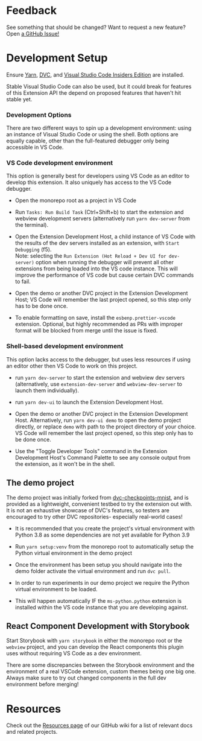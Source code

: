 # Feedback

See something that should be changed? Want to request a new feature? Open
[a GitHub Issue!](https://github.com/iterative/vscode-dvc/issues)

# Development Setup

Ensure [Yarn](https://yarnpkg.com/), [DVC](https://dvc.org/doc/install), and
[Visual Studio Code Insiders Edition](https://code.visualstudio.com/insiders/)
are installed.

Stable Visual Studio Code can also be used, but it could break for features of
this Extension API the depend on proposed features that haven't hit stable yet.

### Development Options

There are two different ways to spin up a development environment: using an
instance of Visual Studio Code or using the shell. Both options are equally
capable, other than the full-featured debugger only being accessible in VS Code.

### VS Code development environment

This option is generally best for developers using VS Code as an editor to
develop this extension. It also uniquely has access to the VS Code debugger.

- Open the monorepo root as a project in VS Code

- Run `Tasks: Run Build Task` (Ctrl+Shift+b) to start the extension and webview
  development servers (alternatively run `yarn dev-server` from the terminal).

- Open the Extension Development Host, a child instance of VS Code with the
  results of the dev servers installed as an extension, with `Start Debugging`
  (f5).  
  Note: selecting the `Run Extension (Hot Reload + Dev UI for dev-server)`
  option when running the debugger will prevent all other extensions from being
  loaded into the VS code instance. This will improve the performance of VS code
  but cause certain DVC commands to fail.

- Open the demo or another DVC project in the Extension Development Host; VS
  Code will remember the last project opened, so this step only has to be done
  once.

- To enable formatting on save, install the `esbenp.prettier-vscode` extension.
  Optional, but highly recommended as PRs with improper format will be blocked
  from merge until the issue is fixed.

### Shell-based development environment

This option lacks access to the debugger, but uses less resources if using an
editor other then VS Code to work on this project.

- run `yarn dev-server` to start the extension and webview dev servers
  (alternatively, use `extension-dev-server` and `webview-dev-server` to launch
  them individually).

- run `yarn dev-ui` to launch the Extension Development Host.

- Open the demo or another DVC project in the Extension Development Host.
  Alternatively, run `yarn dev-ui demo` to open the demo project directly, or
  replace `demo` with path to the project directory of your choice. VS Code will
  remember the last project opened, so this step only has to be done once.

- Use the "Toggle Developer Tools" command in the Extension Development Host's
  Command Palette to see any console output from the extension, as it won't be
  in the shell.

## The demo project

The demo project was initially forked from
[dvc-checkpoints-mnist](https://github.com/iterative/dvc-checkpoints-mnist/tree/make_checkpoint),
and is provided as a lightweight, convenient testbed to try the extension out
with. It is not an exhaustive showcase of DVC's features, so testers are
encouraged to try other DVC repositories- especially real-world cases!

- It is recommended that you create the project's virtual environment with
  Python 3.8 as some dependencies are not yet available for Python 3.9

- Run `yarn setup:venv` from the monorepo root to automatically setup the Python
  virtual environment in the demo project

- Once the environment has been setup you should navigate into the demo folder
  activate the virtual environment and run `dvc pull`.

- In order to run experiments in our demo project we require the Python virtual
  environment to be loaded.

- This will happen automatically IF the `ms-python.python` extension is
  installed within the VS code instance that you are developing against.

## React Component Development with Storybook

Start Storybook with `yarn storybook` in either the monorepo root or the
`webview` project, and you can develop the React components this plugin uses
without requiring VS Code as a dev environment.

There are some discrepancies between the Storybook environment and the
environment of a real VSCode extension, custom themes being one big one. Always
make sure to try out changed components in the full dev environment before
merging!

# Resources

Check out the
[Resources page](https://github.com/iterative/vscode-dvc/wiki/Resources) of our
GitHub wiki for a list of relevant docs and related projects.
